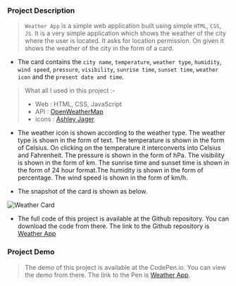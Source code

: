 ### Project Description

> `Weather App` is a simple web application built using simple `HTML`, `CSS`, `JS`. It is a very simple application which shows the weather of the city where the user is located. It asks for location permission. On given it shows the weather of the city in the form of a card.


+ The card contains the `city name`, `temperature`, `weather type`, `humidity`, `wind speed`, `pressure`, `visibility`, `sunrise time`, `sunset time`, `weather icon` and the `present date and time`. 


> What all I used in this project :-
> + Web : HTML, CSS, JavaScript
> + API : [OpenWeatherMap](https://openweathermap.org/)
> + icons : [Ashley Jager](https://github.com/manifestinteractive/weather-underground-icons)

+ The weather icon is shown according to the weather type. The weather type is shown in the form of text. The temperature is shown in the form of Celsius. On clicking on the temperature it interconverts into Celsius and Fahrenheit. The pressure is shown in the form of hPa. The visibility is shown in the form of km. The sunrise time and sunset time is shown in the form of 24 hour format.The humidity is shown in the form of percentage. The wind speed is shown in the form of km/h. 


+ The snapshot of the card is shown as below.

![Weather Card](https://user-images.githubusercontent.com/71878747/212029121-37d6a9b5-5153-497c-8d04-023aaed4271c.png)



+ The full code of this project is available at the Github repository. You can download the code from there. The link to the Github repository is [Weather App](https://github.com/mnk17arts/weaTHerApp)


### Project Demo

> The demo of this project is available at the CodePen.io. You can view the demo from there. The link to the Pen is [Weather App](https://codepen.io/mnk17arts/full/jOpmpGy).
